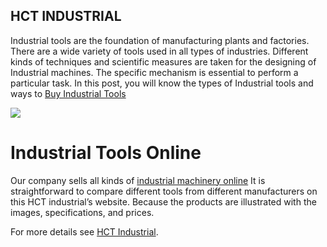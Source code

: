 ## HCT INDUSTRIAL

Industrial tools are the foundation of manufacturing plants and factories. There are a wide variety of tools used in all types of industries. Different kinds of techniques and scientific measures are taken for the designing of Industrial machines. The specific mechanism is essential to perform a particular task. In this post, you will know the types of Industrial tools and ways to [Buy Industrial Tools](https://hctindustrial.com.au/) 

<img src="https://cdn11.bigcommerce.com/s-wa2rx3zxre/images/stencil/1300w/carousel/28/banner-3.jpg?c=1">

# Industrial Tools Online
Our company sells all kinds of [industrial machinery online](https://hctindustrial.com.au/tool-kits/) It is straightforward to compare different tools from different manufacturers on this HCT industrial’s website. Because the products are illustrated with the images, specifications, and prices.

For more details see [HCT Industrial](https://hctindustrial.com.au/).
